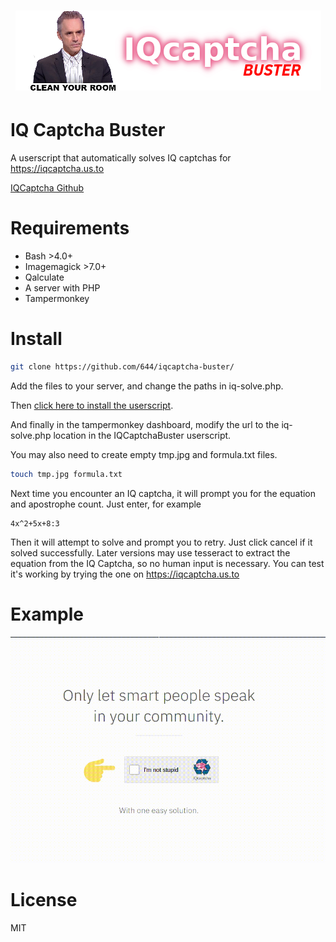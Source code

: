 <h1 align="center">
  <a href="https://www.reddit.com/r/iamverysmart/">
    <img src="LOL.png" alt="ZeroIQcaptcha">
  </a>
</h1>

# IQ Captcha Buster
A userscript that automatically solves IQ captchas for https://iqcaptcha.us.to

[IQCaptcha Github](https://github.com/ballerburg9005/IQcaptcha)

# Requirements
- Bash >4.0+
- Imagemagick >7.0+
- Qalculate
- A server with PHP
- Tampermonkey

# Install
```bash
git clone https://github.com/644/iqcaptcha-buster/
```

Add the files to your server, and change the paths in iq-solve.php.

Then [click here to install the userscript](https://raw.githubusercontent.com/644/iqcaptcha-buster/main/iqcaptcha.user.js).

And finally in the tampermonkey dashboard, modify the url to the iq-solve.php location in the IQCaptchaBuster userscript.

You may also need to create empty tmp.jpg and formula.txt files.
```bash
touch tmp.jpg formula.txt
```

Next time you encounter an IQ captcha, it will prompt you for the equation and apostrophe count. Just enter, for example
```
4x^2+5x+8:3
```
Then it will attempt to solve and prompt you to retry. Just click cancel if it solved successfully. Later versions may use tesseract to extract the equation from the IQ Captcha, so no human input is necessary. You can test it's working by trying the one on https://iqcaptcha.us.to

# Example
![Example](https://raw.githubusercontent.com/644/iqcaptcha-buster/main/example.gif)

# License
MIT
